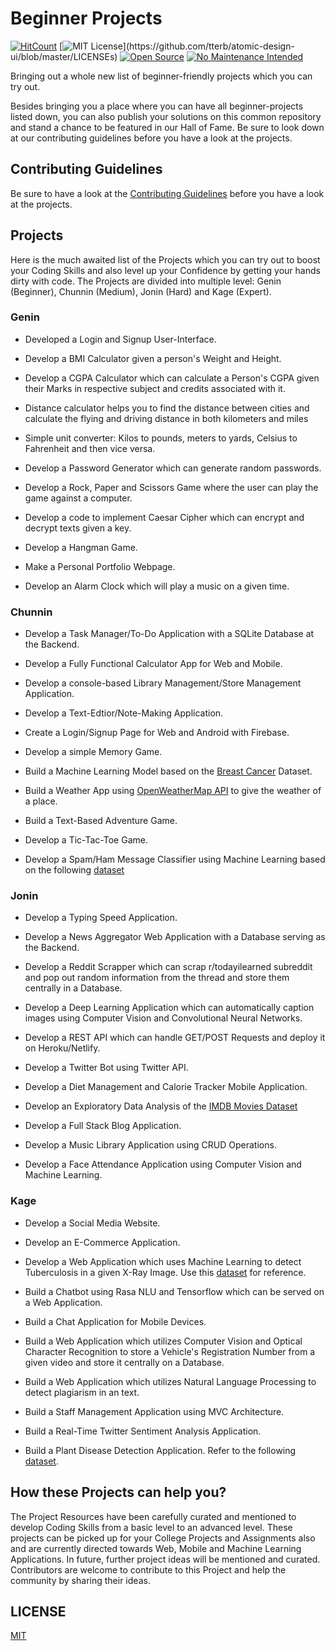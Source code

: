 # Beginner Projects 
[![HitCount](http://hits.dwyl.com/Microsoft-Club-SIST/beginner-projects.svg)](http://hits.dwyl.com/Microsoft-Club-SIST/beginner-projects)
[![MIT License](https://img.shields.io/apm/l/atomic-design-ui.svg?)](https://github.com/tterb/atomic-design-ui/blob/master/LICENSEs)
[![Open Source](https://badges.frapsoft.com/os/v1/open-source.svg?v=103)](https://opensource.org/)
[![No Maintenance Intended](http://unmaintained.tech/badge.svg)](http://unmaintained.tech/)


Bringing out a whole new list of beginner-friendly projects which you can try out. 

Besides bringing you a place where you can have all beginner-projects listed down, you can also publish your solutions on this common
repository and stand a chance to be featured in our Hall of Fame. Be sure to look down at our contributing guidelines before you have a look at the projects. 

## Contributing Guidelines

Be sure to have a look at the [Contributing Guidelines](https://github.com/Microsoft-Club-SIST/beginner-projects/blob/master/CONTRIBUTING.md) before you have a look at the projects.

## Projects 

Here is the much awaited list of the Projects which you can try out to boost your Coding Skills and also level up your Confidence
by getting your hands dirty with code. The Projects are divided into multiple level: Genin (Beginner), Chunnin (Medium), Jonin (Hard) and Kage (Expert).

### Genin

- Developed a Login and Signup User-Interface.

- Develop a BMI Calculator given a person's Weight and Height.

- Develop a CGPA Calculator which can calculate a Person's CGPA given their Marks in respective subject and credits associated with it.

- Distance calculator helps you to find the distance between cities and calculate the flying and driving distance in both kilometers and miles

- Simple unit converter: Kilos to pounds, meters to yards, Celsius to Fahrenheit and then vice versa.

- Develop a Password Generator which can generate random passwords.

- Develop a Rock, Paper and Scissors Game where the user can play the game against a computer.

- Develop a code to implement Caesar Cipher which can encrypt and decrypt texts given a key.

- Develop a Hangman Game.

- Make a Personal Portfolio Webpage.

- Develop an Alarm Clock which will play a music on a given time.

### Chunnin

- Develop a Task Manager/To-Do Application with a SQLite Database at the Backend. 

- Develop a Fully Functional Calculator App for Web and Mobile.

- Develop a console-based Library Management/Store Management Application.

- Develop a Text-Edtior/Note-Making Application. 

- Create a Login/Signup Page for Web and Android with Firebase.

- Develop a simple Memory Game.

- Build a Machine Learning Model based on the [Breast Cancer](https://www.kaggle.com/uciml/breast-cancer-wisconsin-data) Dataset.

- Build a Weather App using [OpenWeatherMap API](https://openweathermap.org/api) to give the weather of a place.

- Build a Text-Based Adventure Game.

- Develop a Tic-Tac-Toe Game.

- Develop a Spam/Ham Message Classifier using Machine Learning based on the following [dataset](https://www.kaggle.com/uciml/sms-spam-collection-dataset)

### Jonin

- Develop a Typing Speed Application.

- Develop a News Aggregator Web Application with a Database serving as the Backend.

- Develop a Reddit Scrapper which can scrap r/todayilearned subreddit and pop out random information from the thread and store them centrally in a Database.

- Develop a Deep Learning Application which can automatically caption images using Computer Vision and Convolutional Neural Networks.

- Develop a REST API which can handle GET/POST Requests and deploy it on Heroku/Netlify. 

- Develop a Twitter Bot using Twitter API.

- Develop a Diet Management and Calorie Tracker Mobile Application.

- Develop an Exploratory Data Analysis of the [IMDB Movies Dataset](https://www.kaggle.com/lakshmi25npathi/imdb-dataset-of-50k-movie-reviews)

- Develop a Full Stack Blog Application.

- Develop a Music Library Application using CRUD Operations.

- Develop a Face Attendance Application using Computer Vision and Machine Learning.

### Kage

- Develop a Social Media Website.

- Develop an E-Commerce Application.

- Develop a Web Application which uses Machine Learning to detect Tuberculosis in a given X-Ray Image. Use this [dataset](https://www.kaggle.com/kmader/pulmonary-chest-xray-abnormalities) for reference.

- Build a Chatbot using Rasa NLU and Tensorflow which can be served on a Web Application.

- Build a Chat Application for Mobile Devices.

- Build a Web Application which utilizes Computer Vision and Optical Character Recognition to store a Vehicle's Registration Number from a given video and store it centrally on a Database.

- Build a Web Application which utilizes Natural Language Processing to detect plagiarism in an text.

- Build a Staff Management Application using MVC Architecture.

- Build a Real-Time Twitter Sentiment Analysis Application.

- Build a Plant Disease Detection Application. Refer to the following [dataset](https://drive.google.com/open?id=0B_voCy5O5sXMTFByemhpZllYREU).

## How these Projects can help you? 

The Project Resources have been carefully curated and mentioned to develop Coding Skills from a basic level to an advanced level. These
projects can be picked up for your College Projects and Assignments also and are currently directed towards Web, Mobile and Machine Learning Applications. In future, further project ideas will be mentioned and curated. Contributors are welcome to contribute to this Project and help the community by sharing their ideas. 

## LICENSE

[MIT](https://github.com/Microsoft-Club-SIST/beginner-projects/blob/master/LICENSE)
